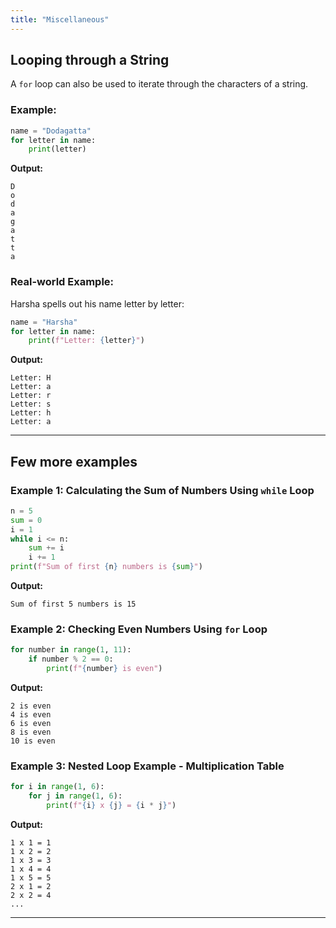```yaml
---
title: "Miscellaneous"
---
```


## Looping through a String

A `for` loop can also be used to iterate through the characters of a string.

### Example:
```python
name = "Dodagatta"
for letter in name:
    print(letter)
```

**Output:**
```
D
o
d
a
g
a
t
t
a
```

### Real-world Example:
Harsha spells out his name letter by letter:
```python
name = "Harsha"
for letter in name:
    print(f"Letter: {letter}")
```

**Output:**
```
Letter: H
Letter: a
Letter: r
Letter: s
Letter: h
Letter: a
```

---

## Few more examples

### Example 1: Calculating the Sum of Numbers Using `while` Loop
```python
n = 5
sum = 0
i = 1
while i <= n:
    sum += i
    i += 1
print(f"Sum of first {n} numbers is {sum}")
```

**Output:**
```
Sum of first 5 numbers is 15
```

### Example 2: Checking Even Numbers Using `for` Loop
```python
for number in range(1, 11):
    if number % 2 == 0:
        print(f"{number} is even")
```

**Output:**
```
2 is even
4 is even
6 is even
8 is even
10 is even
```

### Example 3: Nested Loop Example - Multiplication Table
```python
for i in range(1, 6):
    for j in range(1, 6):
        print(f"{i} x {j} = {i * j}")
```

**Output:**
```
1 x 1 = 1
1 x 2 = 2
1 x 3 = 3
1 x 4 = 4
1 x 5 = 5
2 x 1 = 2
2 x 2 = 4
...
```

---

